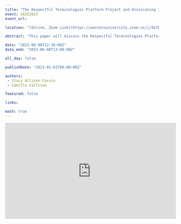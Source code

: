 ```yaml
---
title: "The Respectful Terminologies Platform Project and Envisioning Indigenous Governance"
event: CAIS2023
event_url: 

location: "[Online, Zoom Link](https://westernuniversity.zoom.us/j/91763770204)"

abstract: "This paper will discuss the Respectful Terminologies Platform Project (RTPP), a project focused on creating a system of Indigenous terminologies, and questions of governance within cataloging and other descriptive practices. As an emerging Indigenous-lead project created through years of advocacy work, RTPP is engaged in work to vision a means of Indigenous vocabulary development focused on community governance and protocols. At the same time, existing governance systems for terminology and vocabulary systems such as the Library of Congress, and the Canadian Subject Headings, and projects such as the Homosaurus serve as examples of different models of governance. This paper will explore concepts of governance, the role of UNDRIP in systems of terminology, and Principles such as CARE. Woven throughout the paper will be moments to envision a system which human rights as the central guiding consideration for systems of terminology."

date: "2023-06-08T12:30:00Z"
date_end: "2023-06-08T13:00:00Z"

all_day: false

publishDate: "2023-01-01T00:00:00Z"

authors:
 - Stacy Allison-Cassin
 - Camille Callison

featured: false

links:

math: true
---
```


<iframe width="560" height="315" src="https://www.youtube.com/embed/mixd8CtWZZ8" title="YouTube video player" frameborder="0" allow="accelerometer; autoplay; clipboard-write; encrypted-media; gyroscope; picture-in-picture; web-share" allowfullscreen></iframe>
